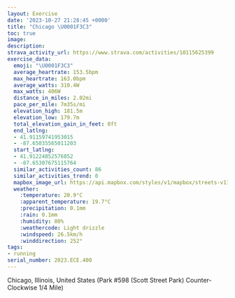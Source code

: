 ```yaml
---
layout: Exercise
date: '2023-10-27 21:28:45 +0000'
title: "Chicago \U0001F3C3"
toc: true
image:
description:
strava_activity_url: https://www.strava.com/activities/10115625399
exercise_data:
  emoji: "\U0001F3C3"
  average_heartrate: 153.5bpm
  max_heartrate: 163.0bpm
  average_watts: 310.4W
  max_watts: 406W
  distance_in_miles: 2.02mi
  pace_per_mile: 7m35s/mi
  elevation_high: 181.5m
  elevation_low: 179.7m
  total_elevation_gain_in_feet: 0ft
  end_latlng:
  - 41.91159741953015
  - -87.65035565011203
  start_latlng:
  - 41.91224852576852
  - -87.65307675115764
  similar_activities_count: 86
  similar_activities_trend: 0
  mapbox_image_url: https://api.mapbox.com/styles/v1/mapbox/streets-v11/static/path-5+787af2-1.0(i%7Bx~Fll~uOCsBBM%5Ca%40Ve%40d%40cAr%40iAHSIkEEwLGeABS%5CEDU%3Fc%40Ck%40%40%7B%40AsFBOBId%40a%40RKHAT%40ZCNDBL%40%60%40CvB%40~ADVNXVNL%40zAONKR%5B%40m%40G%7DCGQYYMEg%40Ee%40Fa%40JMNELE%5E%40nC%40%5EFRX%5CPF%5EEv%40CJCVSHSBS%3Fk%40GaCEWKUQK%5DGO%3Fs%40FQDKFKPIX%3Fx%40Bz%40Ap%40Df%40NVLJ%60A%3Fh%40GPGNQJU%40YCqCC%5DCKOSQKMC_%40AcAJOLO%60%40%3FlBBdA%40NHTPTPFlACPEJEV%5BFU%3FQAmBIaAQa%40QKk%40C_%40%40u%40Ai%40SYFo%40A%5DBOHCXDx%40%3FjCFf%40%40%60%40CvABnBApAD~HAz%40ADQDA%40AdA),pin-s-s+e5b22e(-87.65143,41.91173),pin-s-f+89ae00(-87.6488399999999,41.91096999999997)/auto/800x800?access_token=pk.eyJ1Ijoiam9zaGJlY2ttYW4iLCJhIjoiY205eWR2aDd1MWZ6djJrbXc4a3M0bWZleiJ9.XiG9OWkNcZk2QzjJbxLB4A
  weather:
    :temperature: 20.9°C
    :apparent_temperature: 19.7°C
    :precipitation: 0.1mm
    :rain: 0.1mm
    :humidity: 80%
    :weathercode: Light drizzle
    :windspeed: 26.5km/h
    :winddirection: 252°
tags:
- running
serial_number: 2023.ECE.400
---
```

Chicago, Illinois, United States (Park #598 (Scott Street Park) Counter-Clockwise 1/4 Mile)
